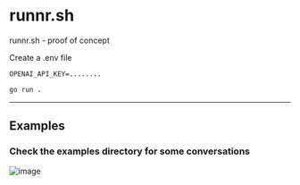 # runnr.sh
runnr.sh - proof of concept

Create a .env file

```
OPENAI_API_KEY=........
```


```bash
go run .
```

---

## Examples 

### Check the examples directory for some conversations

![image](https://user-images.githubusercontent.com/8670239/226603204-84ae9322-384c-4e2e-a481-e39dfc56474a.png)
